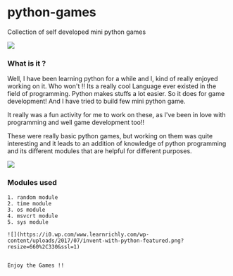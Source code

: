 # python-games

Collection of self developed mini python games

![](https://udemy-images.udemy.com/course/750x422/566404_56ea_3.jpg)


### What is it ?

Well, I have been learning python for a while and I, kind of really enjoyed working on it. Who won't !! Its a really
cool Language ever existed in the field of programming. Python makes stuffs a lot easier. So it does for game development!
And I have tried to build few mini python game.

It really was a fun activity for me to work on these, as I've been in love with programming and well game development too!!

These were really basic python games, but working on them was quite interesting and it leads to an addition of knowledge
of python programming and its different modules that are helpful for different purposes.

![](http://www.usingpython.com/wp-content/uploads/header1.jpg)


### Modules used

    1. random module
    2. time module
    3. os module
    4. msvcrt module
    5. sys module
    
    ![](https://i0.wp.com/www.learnrichly.com/wp-content/uploads/2017/07/invent-with-python-featured.png?resize=660%2C330&ssl=1)
    
    
    Enjoy the Games !!
